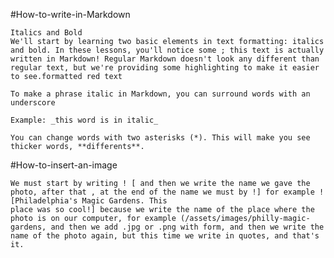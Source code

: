 #How-to-write-in-Markdown

    Italics and Bold
    We'll start by learning two basic elements in text formatting: italics and bold. In these lessons, you'll notice some ; this text is actually written in Markdown! Regular Markdown doesn't look any different than regular text, but we're providing some highlighting to make it easier to see.formatted red text

    To make a phrase italic in Markdown, you can surround words with an underscore

    Example: _this word is in italic_

    You can change words with two asterisks (*). This will make you see thicker words, **differents**.

#How-to-insert-an-image

    We must start by writing ! [ and then we write the name we gave the photo, after that , at the end of the name we must by !] for example ! [Philadelphia's Magic Gardens. This 
    place was so cool!] because we write the name of the place where the photo is on our computer, for example (/assets/images/philly-magic-gardens, and then we add .jpg or .png with form, and then we write the name of the photo again, but this time we write in quotes, and that's it.
